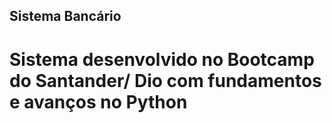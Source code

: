 ## Sistema Bancário

# Sistema desenvolvido no Bootcamp do Santander/ Dio com fundamentos e avanços no Python
